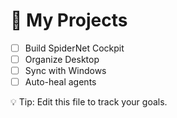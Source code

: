 # 🌟 My Projects

- [ ] Build SpiderNet Cockpit
- [ ] Organize Desktop
- [ ] Sync with Windows
- [ ] Auto-heal agents

💡 Tip: Edit this file to track your goals.
